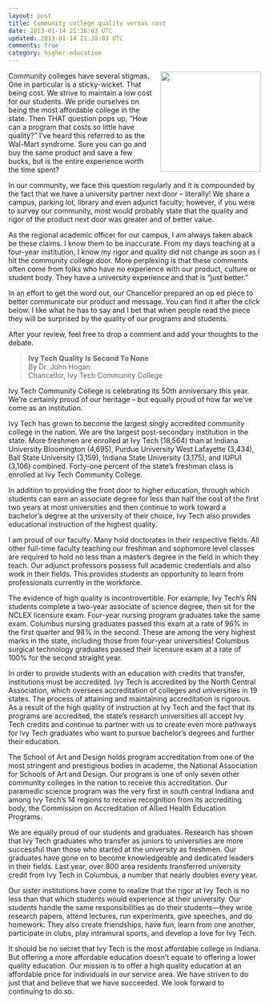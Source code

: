 ```yaml
---
layout: post
title: Community college quality versus cost
date: 2013-01-14 21:38:03 UTC
updated: 2013-01-14 21:38:03 UTC
comments: true
category: higher-education
---
```


<img style="margin-left: 10px; margin-bottom: 10px;" src="http://3.bp.blogspot.com/-58b-dlaZFUI/UPRsGGTDRHI/AAAAAAABFq0/11iWjBLyWR8/s200/Screen+Shot+2013-01-14+at+3.34.48+PM.png" align="right" width="200" />Community colleges have several stigmas. One in particular is a sticky-wicket. That being cost. We strive to maintain a low cost for our students. We pride ourselves on being the most affordable college in the state. Then THAT question pops up, “How can a program that costs so little have quality?” I’ve heard this referred to as the Wal-Mart syndrome. Sure you can go and buy the same product and save a few bucks, but is the entire experience worth the time spent? 

In our community, we face this question regularly and it is compounded by the fact that we have a university partner next door – literally! We share a campus, parking lot, library and even adjunct faculty; however, if you were to survey our community, most would probably state that the quality and rigor of the product next door was greater and of better value.

As the regional academic officer for our campus, I am always taken aback be these claims. I know them to be inaccurate. From my days teaching at a four-year institution, I know my rigor and quality did not change as soon as I hit the community college door. More perplexing is that these comments often come from folks who have no experience with our product, culture or student body. They have a university experience and that is “just better.”

In an effort to get the word out, our Chancellor prepared an op ed piece to better communicate our product and message. You can find it after the click below. I like what he has to say and I bet that when people read the piece they will be surprised by the quality of our programs and students.

After your review, feel free to drop a comment and add your thoughts to the debate.

>**Ivy Tech Quality Is Second To None**  
By Dr. John Hogan  
Chancellor, Ivy Tech Community College  
>
Ivy Tech Community College is celebrating its 50th anniversary this year. We’re certainly proud of our heritage – but equally proud of how far we’ve come as an institution.
>
Ivy Tech has grown to become the largest singly accredited community college in the nation. We are the largest post-secondary institution in the state. More freshmen are enrolled at Ivy Tech (18,564) than at Indiana University Bloomington (4,695), Purdue University West Lafayette (3,434), Ball State University (3,159), Indiana State University (3,175), and IUPUI (3,106) combined. Forty-one percent of the state’s freshman class is enrolled at Ivy Tech Community College.
>
In addition to providing the front door to higher education, through which students can earn an associate degree for less than half the cost of the first two years at most universities and then continue to work toward a bachelor’s degree at the university of their choice, Ivy Tech also provides educational instruction of the highest quality.
>
I am proud of our faculty. Many hold doctorates in their respective fields. All other full-time faculty teaching our freshman and sophomore level classes are required to hold no less than a master’s degree in the field in which they teach. Our adjunct professors possess full academic credentials and also work in their fields. This provides students an opportunity to learn from professionals currently in the workforce.
>
The evidence of high quality is incontrovertible. For example, Ivy Tech’s RN students complete a two-year associate of science degree, then sit for the NCLEX licensure exam. Four-year nursing program graduates take the same exam. Columbus nursing graduates passed this exam at a rate of 96% in the first quarter and 98% in the second. These are among the very highest marks in the state, including those from four-year universities! Columbus surgical technology graduates passed their licensure exam at a rate of 100% for the second straight year.
>
In order to provide students with an education with credits that transfer, institutions must be accredited. Ivy Tech is accredited by the North Central Association, which oversees accreditation of colleges and universities in 19 states. The process of attaining and maintaining accreditation is rigorous. As a result of the high quality of instruction at Ivy Tech and the fact that its programs are accredited, the state’s research universities all accept Ivy Tech credits and continue to partner with us to create even more pathways for Ivy Tech graduates who want to pursue bachelor’s degrees and further their education.
>
The School of Art and Design holds program accreditation from one of the most stringent and prestigious bodies in academe, the National Association for Schools of Art and Design. Our program is one of only seven other community colleges in the nation to receive this accreditation. Our paramedic science program was the very first in south central Indiana and among Ivy Tech’s 14 regions to receive recognition from its accrediting body, the Commission on Accreditation of Allied Health Education Programs.
>
We are equally proud of our students and graduates. Research has shown that Ivy Tech graduates who transfer as juniors to universities are more successful than those who started at the university as freshmen. Our graduates have gone on to become knowledgeable and dedicated leaders in their fields. Last year, over 800 area residents transferred university credit from Ivy Tech in Columbus, a number that nearly doubles every year.
>
Our sister institutions have come to realize that the rigor at Ivy Tech is no less than that which students would experience at their university. Our students handle the same responsibilities as do their students—they write research papers, attend lectures, run experiments, give speeches, and do homework. They also create friendships, have fun, learn from one another, participate in clubs, play intramural sports, and develop a love for Ivy Tech.
>
It should be no secret that Ivy Tech is the most affordable college in Indiana. But offering a more affordable education doesn’t equate to offering a lower quality education. Our mission is to offer a high quality education at an affordable price for individuals in our service area. We have striven to do just that and believe that we have succeeded. We look forward to continuing to do so.
